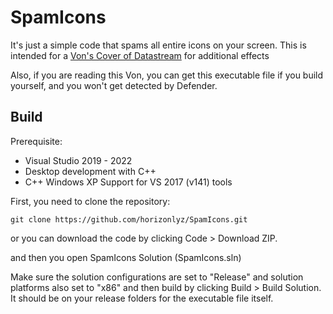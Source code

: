 # SpamIcons
It's just a simple code that spams all entire icons on your screen.
This is intended for a [Von's Cover of Datastream](https://www.youtube.com/watch?v=iT7D6cJarew) for additional effects

Also, if you are reading this Von, you can get this executable file if you build yourself, and you won't get detected by Defender.

## Build
Prerequisite:
- Visual Studio 2019 - 2022
- Desktop development with C++
- C++ Windows XP Support for VS 2017 (v141) tools

First, you need to clone the repository:

    git clone https://github.com/horizonlyz/SpamIcons.git

or you can download the code by clicking Code > Download ZIP.

and then you open SpamIcons Solution (SpamIcons.sln)

Make sure the solution configurations are set to "Release" and solution platforms also set to "x86" and then build by clicking Build > Build Solution. It should be on your release folders for the executable file itself.
